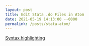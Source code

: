```yaml
---
layout: post
title: Edit Stata .do Files in Atom
date: 2021-05-19 14:13:00 --0000
permalink: /posts/stata-atom/
---
```


[Syntax highlighting](https://acarril.github.io/posts/atom-stata)
